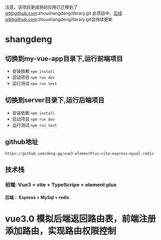 注意，该项目更成熟的应用已迁移到了 git@github.com:zhoushangdeng/library.git 此项目中，后续git@github.com:zhoushangdeng/library.git会持续更新

# shangdeng

## 切换到my-vue-app目录下,运行前端项目

- 安装依赖 `npm install`
- 启动项目 `npm run dev`
- 运行测试 `npm run test`


## 切换到server目录下,运行后端项目

- 安装依赖 `npm install`
- 启动项目 `npm run dev`
- 运行测试 `npm run test`

## github地址
```
https://github.com/deng-gg/vue3-elementPlus-vite-express-mysql-redis
```

## 技术栈
### 前端: Vue3 + vite + TypeScripe + element plus
#### 后端： Express + MySql + redis

# vue3.0 模拟后端返回路由表，前端注册添加路由，实现路由权限控制

